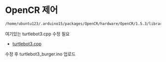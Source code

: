 # OpenCR 제어

```bash
/home/ubuntu123/.arduino15/packages/OpenCR/hardware/OpenCR/1.5.3/libraries/turtlebot3_ros2/src/turtlebot3
```

여기있는 turtlebot3.cpp 수정 필요

- [turtlebot3.cpp](turtlebot3.cpp)

수정 후 turtlebot3_burger.ino 업로드

